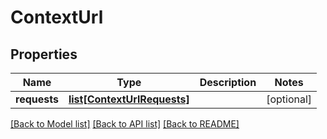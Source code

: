 # ContextUrl

## Properties
Name | Type | Description | Notes
------------ | ------------- | ------------- | -------------
**requests** | [**list[ContextUrlRequests]**](ContextUrlRequests.md) |  | [optional] 

[[Back to Model list]](../README.md#documentation-for-models) [[Back to API list]](../README.md#documentation-for-api-endpoints) [[Back to README]](../README.md)


